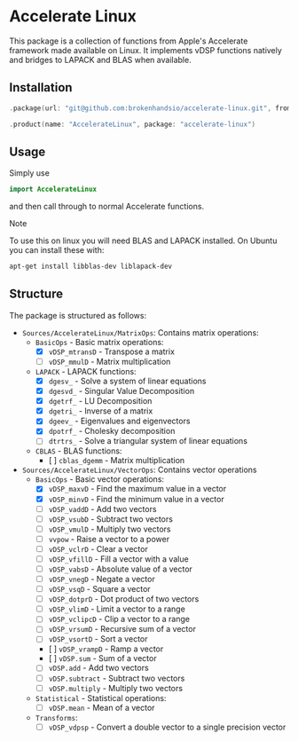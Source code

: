 # Accelerate Linux

This package is a collection of functions from Apple's Accelerate framework made available on Linux. It implements vDSP functions natively and bridges to LAPACK and BLAS when available.

## Installation

```swift
.package(url: "git@github.com:brokenhandsio/accelerate-linux.git", from: "main")
```

```swift
.product(name: "AccelerateLinux", package: "accelerate-linux")
```

## Usage

Simply use

```swift
import AccelerateLinux
```

and then call through to normal Accelerate functions. 

> [!NOTE]
> To use this on linux you will need BLAS and LAPACK installed. On Ubuntu you can install these with:
>```bash
> apt-get install libblas-dev liblapack-dev
>```

## Structure 

The package is structured as follows:

- `Sources/AccelerateLinux/MatrixOps`: Contains matrix operations:
    - `BasicOps` - Basic matrix operations:
        - [x] `vDSP_mtransD` - Transpose a matrix
        - [ ] `vDSP_mmulD` - Matrix multiplication
    - `LAPACK` - LAPACK functions:
        - [x] `dgesv_` - Solve a system of linear equations
        - [x] `dgesvd_` - Singular Value Decomposition
        - [x] `dgetrf_` - LU Decomposition
        - [x] `dgetri_` - Inverse of a matrix
        - [x] `dgeev_` - Eigenvalues and eigenvectors
        - [x] `dpotrf_` - Cholesky decomposition
        - [ ] `dtrtrs_` - Solve a triangular system of linear equations
    - `CBLAS` - BLAS functions:
        - [ ] `cblas_dgemm` - Matrix multiplication
- `Sources/AccelerateLinux/VectorOps`: Contains vector operations
    - `BasicOps` - Basic vector operations:
        - [x] `vDSP_maxvD` - Find the maximum value in a vector
        - [x] `vDSP_minvD` - Find the minimum value in a vector
        - [ ] `vDSP_vaddD` - Add two vectors
        - [ ] `vDSP_vsubD` - Subtract two vectors
        - [ ] `vDSP_vmulD` - Multiply two vectors
        - [ ] `vvpow` - Raise a vector to a power
        - [ ] `vDSP_vclrD` - Clear a vector
        - [ ] `vDSP_vfillD` - Fill a vector with a value
        - [ ] `vDSP_vabsD` - Absolute value of a vector
        - [ ] `vDSP_vnegD` - Negate a vector
        - [ ] `vDSP_vsqD` - Square a vector
        - [ ] `vDSP_dotprD` - Dot product of two vectors
        - [ ] `vDSP_vlimD` - Limit a vector to a range
        - [ ] `vDSP_vclipcD` - Clip a vector to a range
        - [ ] `vDSP_vrsumD` - Recursive sum of a vector
        - [ ] `vDSP_vsortD` - Sort a vector
        - [ ] `vDSP_vrampD` - Ramp a vector
        - [ ] `vDSP.sum` - Sum of a vector
        - [ ] `vDSP.add` - Add two vectors
        - [ ] `vDSP.subtract` - Subtract two vectors
        - [ ] `vDSP.multiply` - Multiply two vectors
    - `Statistical` - Statistical operations:
        - [ ] `vDSP.mean` - Mean of a vector
    - `Transforms`:
        - [ ] `vDSP_vdpsp` - Convert a double vector to a single precision vector
